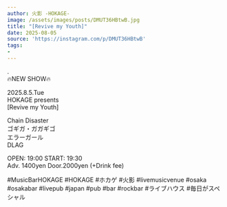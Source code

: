 ```yaml
---
author: 火影 -HOKAGE-
image: /assets/images/posts/DMUT36HBtwB.jpg
title: "[Revive my Youth]"
date: 2025-08-05
source: 'https://instagram.com/p/DMUT36HBtwB'
tags:
- 
---
```

.<br>
🔥NEW SHOW🔥

2025.8.5.Tue<br>
HOKAGE presents<br>
[Revive my Youth]

Chain Disaster<br>
ゴギガ・ガガギゴ<br>
エラーガール<br>
DLAG

OPEN: 19:00 START: 19:30<br>
Adv. 1400yen Door.2000yen (+Drink fee)

#MusicBarHOKAGE #HOKAGE #ホカゲ #火影 #livemusicvenue #osaka #osakabar #livepub #japan #pub #bar #rockbar #ライブハウス #毎日がスペシャル
